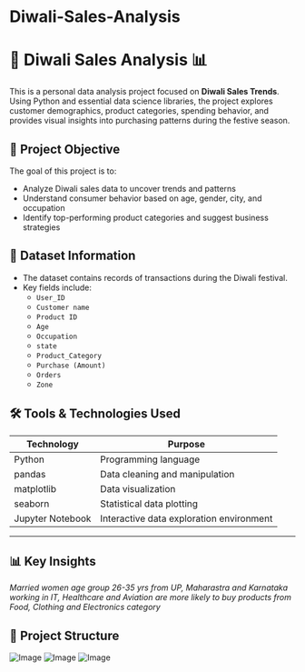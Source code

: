 # Diwali-Sales-Analysis
# 🎇 Diwali Sales Analysis 📊

This is a personal data analysis project focused on **Diwali Sales Trends**.
Using Python and essential data science libraries, the project explores customer demographics, product categories, spending behavior, and provides visual insights into purchasing patterns during the festive season.


## 📌 Project Objective

The goal of this project is to:

- Analyze Diwali sales data to uncover trends and patterns
- Understand consumer behavior based on age, gender, city, and occupation
- Identify top-performing product categories and suggest business strategies

## 📁 Dataset Information

- The dataset contains records of transactions during the Diwali festival.
- Key fields include:
  - `User_ID`
  - `Customer name`
  - `Product ID`
  - `Age`
  - `Occupation`
  - `state`
  - `Product_Category`
  - `Purchase (Amount)`
  - `Orders`
  - `Zone`

## 🛠️ Tools & Technologies Used

| Technology        | Purpose                                  |
|-------------------|-------------------------------------------|
| Python            | Programming language                     |
| pandas            | Data cleaning and manipulation           |
| matplotlib        | Data visualization                       |
| seaborn           | Statistical data plotting                |
| Jupyter Notebook  | Interactive data exploration environment |

---

## 📊 Key Insights
*Married women age group 26-35 yrs from UP,  Maharastra and Karnataka working in IT, Healthcare and Aviation are more likely to buy products from Food, Clothing and Electronics category*

## 📂 Project Structure
![Image](https://github.com/user-attachments/assets/7a1ce776-7954-4eb4-bbb4-2110fae49fb7)
![Image](https://github.com/user-attachments/assets/7561cdcd-df93-4303-9481-9900ebd4872b)
![Image](https://github.com/user-attachments/assets/0108d697-ef27-4aea-913b-913af2ccad89)



